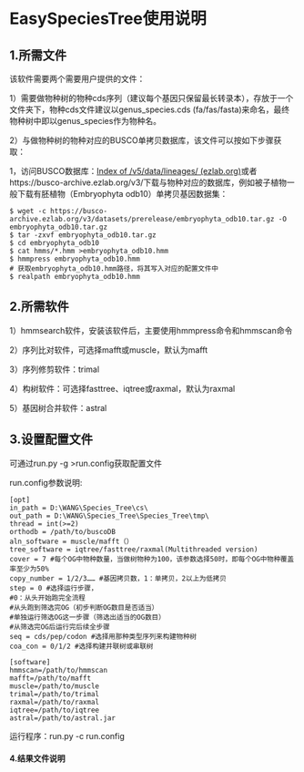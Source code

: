 # EasySpeciesTree使用说明

## 1.所需文件

该软件需要两个需要用户提供的文件：

1）需要做物种树的物种cds序列（建议每个基因只保留最长转录本），存放于一个文件夹下，物种cds文件建议以genus_species.cds (fa/fas/fasta)来命名，最终物种树中即以genus_species作为物种名。

2）与做物种树的物种对应的BUSCO单拷贝数据库，该文件可以按如下步骤获取：

1，访问BUSCO数据库：[Index of /v5/data/lineages/ (ezlab.org)](https://busco-data.ezlab.org/v5/data/lineages/)或者https://busco-archive.ezlab.org/v3/下载与物种对应的数据库，例如被子植物一般下载有胚植物（Embryophyta odb10）单拷贝基因数据集：

```shell
$ wget -c https://busco-archive.ezlab.org/v3/datasets/prerelease/embryophyta_odb10.tar.gz -O embryophyta_odb10.tar.gz
$ tar -zxvf embryophyta_odb10.tar.gz
$ cd embryophyta_odb10
$ cat hmms/*.hmm >embryophyta_odb10.hmm
$ hmmpress embryophyta_odb10.hmm
# 获取embryophyta_odb10.hmm路径，将其写入对应的配置文件中
$ realpath embryophyta_odb10.hmm
```

## 2.所需软件

1）hmmsearch软件，安装该软件后，主要使用hmmpress命令和hmmscan命令

2）序列比对软件，可选择mafft或muscle，默认为mafft

3）序列修剪软件：trimal

4）构树软件：可选择fasttree、iqtree或raxmal，默认为raxmal

5）基因树合并软件：astral

## 3.设置配置文件

可通过run.py -g >run.config获取配置文件

run.config参数说明:

```
[opt]
in_path = D:\WANG\Species_Tree\cs\
out_path = D:\WANG\Species_Tree\Species_Tree\tmp\
thread = int(>=2)
orthodb = /path/to/buscoDB
aln_software = muscle/mafft（）
tree_software = iqtree/fasttree/raxmal(Multithreaded version)
cover = 7 #每个OG中物种数量，当做树物种为100，该参数选择50时，即每个OG中物种覆盖率至少为50%
copy_number = 1/2/3…… #基因拷贝数，1：单拷贝，2以上为低拷贝
step = 0 #选择运行步骤，
#0：从头开始跑完全流程
#从头跑到筛选完OG（初步判断OG数目是否适当）
#单独运行筛选OG这一步骤（筛选出适当的OG数目）
#从筛选完OG后运行完后续全步骤
seq = cds/pep/codon #选择用那种类型序列来构建物种树
coa_con = 0/1/2 #选择构建并联树或串联树

[software]
hmmscan=/path/to/hmmscan
mafft=/path/to/mafft
muscle=/path/to/muscle
trimal=/path/to/trimal
raxmal=/path/to/raxmal
iqtree=/path/to/iqtree
astral=/path/to/astral.jar
```

运行程序：run.py -c run.config

#### 4.结果文件说明


